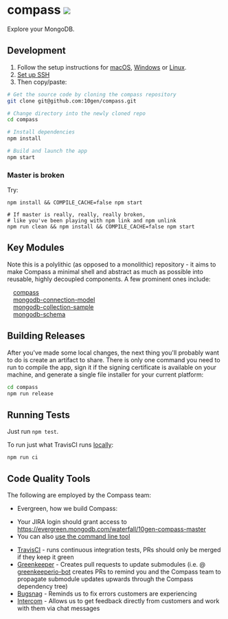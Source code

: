# compass [![][travis_img]][travis_url]

Explore your MongoDB.

## Development

1. Follow the setup instructions for [macOS][setup-mac-os], [Windows][setup-windows] or [Linux][setup-linux].
1. [Set up SSH](https://help.github.com/articles/which-remote-url-should-i-use/#cloning-with-ssh-urls)
1. Then copy/paste:

```bash
# Get the source code by cloning the compass repository
git clone git@github.com:10gen/compass.git

# Change directory into the newly cloned repo
cd compass

# Install dependencies
npm install

# Build and launch the app
npm start
```

### Master is broken

Try:

```
npm install && COMPILE_CACHE=false npm start

# If master is really, really, really broken, 
# like you've been playing with npm link and npm unlink
npm run clean && npm install && COMPILE_CACHE=false npm start
```

## Key Modules

Note this is a polylithic (as opposed to a monolithic) repository - it aims to make Compass a minimal shell and abstract as much as possible into reusable, highly decoupled components. A few prominent ones include:

<dl>
  <dt><a href="https://magnum.travis-ci.com/10gen/compass"><img src="https://magnum.travis-ci.com/10gen/compass.svg?token=q2zsnxCbboarF6KYRYxM&branch=master" height="10" /></a>&nbsp;<a href="https://github.com/10gen/compass">compass</a> </dt>
  <dt><a href="https://travis-ci.org/mongodb-js/connection-model"><img src="https://secure.travis-ci.org/mongodb-js/connection-model.svg?branch=master" height="10" /></a>&nbsp;<a href="https://github.com/mongodb-js/connection-model">mongodb-connection-model</a></dt>
  <dt><a href="https://travis-ci.org/mongodb-js/collection-sample"><img src="https://secure.travis-ci.org/mongodb-js/collection-sample.svg?branch=master" height="10" /></a>&nbsp;<a href="https://github.com/mongodb-js/collection-sample">mongodb-collection-sample</a></dt>
  <dt><a href="https://travis-ci.org/mongodb-js/mongodb-schema"><img src="https://secure.travis-ci.org/mongodb-js/mongodb-schema.svg?branch=master" height="10" /></a>&nbsp;<a href="https://github.com/mongodb-js/mongodb-schema">mongodb-schema</a></dt>
</dl>


## Building Releases

After you've made some local changes, the next thing you'll probably want to do
is create an artifact to share. There is only one command you need to run to compile the app,
sign it if the signing certificate is available on your machine, and generate a single file
installer for your current platform:

```bash
cd compass
npm run release
```

## Running Tests

Just run `npm test`.

To run just what TravisCI runs [locally](https://engineering.canva.com/2015/03/25/hermeticity/):

    npm run ci

## Code Quality Tools

The following are employed by the Compass team:

* Evergreen, how we build Compass:
 - Your JIRA login should grant access to https://evergreen.mongodb.com/waterfall/10gen-compass-master
 - You can also [use the command line tool](https://github.com/evergreen-ci/evergreen/wiki/Using-the-command-line-tool)
* [TravisCI](https://travis-ci.com/10gen/compass) - runs continuous integration tests, PRs should only be merged if they keep it green
* [Greenkeeper](https://greenkeeper.io/) - Creates pull requests to update submodules (i.e. @ [greenkeeperio-bot](https://github.com/greenkeeperio-bot) creates PRs to remind you and the Compass team to propagate submodule updates upwards through the Compass dependency tree)
* [Bugsnag](https://app.bugsnag.com/mongodb/mongodb-compass/) - Reminds us to fix errors customers are experiencing
* [Intercom](https://app.intercom.io/a/apps/p57suhg7/) - Allows us to get feedback directly from customers and work with them via chat messages

[setup-mac-os]: https://github.com/mongodb-js/mongodb-js/blob/master/docs/setup.md#mac-os-setup
[setup-windows]: https://github.com/mongodb-js/mongodb-js/blob/master/docs/setup.md#windows-setup
[setup-linux]: https://github.com/mongodb-js/mongodb-js/blob/master/docs/setup.md#linux-setup
[travis_img]: https://magnum.travis-ci.com/10gen/compass.svg?token=q2zsnxCbboarF6KYRYxM&branch=master
[travis_url]: https://magnum.travis-ci.com/10gen/compass
